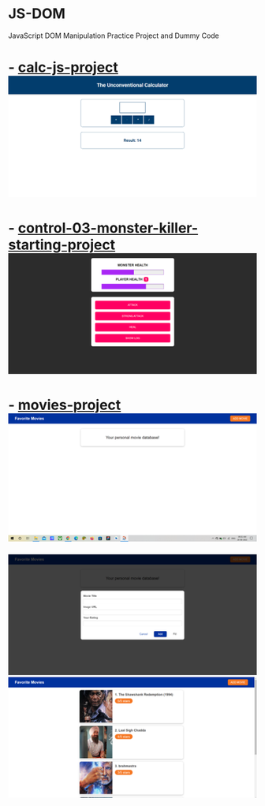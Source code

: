 # JS-DOM
JavaScript DOM Manipulation Practice Project and Dummy Code

# - [calc-js-project](https://github.com/darpanrajput/JS-DOM/tree/master/calc-js-project)![calc-js-project](https://github.com/darpanrajput/JS-DOM/blob/master/calc-js-project/SS/SS1.png)

# - [control-03-monster-killer-starting-project](https://github.com/darpanrajput/JS-DOM/tree/master/control-03-monster-killer-starting-project/control-03-monster-killer-starting-project)![calc-js-project](https://github.com/darpanrajput/JS-DOM/blob/master/control-03-monster-killer-starting-project/control-03-monster-killer-starting-project/SS/SS1.png)

# - [movies-project](https://github.com/darpanrajput/JS-DOM/tree/master/movies-project)![](https://github.com/darpanrajput/JS-DOM/blob/master/movies-project/SS/SS1.png)
 ![](https://github.com/darpanrajput/JS-DOM/blob/master/movies-project/SS/SS2.png)
![](https://github.com/darpanrajput/JS-DOM/blob/master/movies-project/SS/SS3.png)
